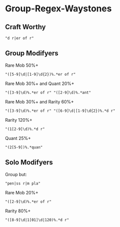 # Group-Regex-Waystones
## Craft Worthy

```
"d r|er of r"
```

## Group Modifyers

Rare Mob 50%+
```
"([5-9]\d|[1-9]\d{2})%.*er of r"
```

Rare Mob 30%+ and Quant 20%+
```
"([3-9]\d)%.*er of r" "([2-9]\d)%.*ant"
```

Rare Mob 30%+ and Rarity 60%+
```
"([3-9]\d)%.*er of r" "([6-9]\d|[1-9]\d{2})%.*d r"
```

Rarity 120%+
```
"(1[2-9]\d)%.*d r"
```

Quant 25%+
```
"(2[5-9])%.*quan"
```

## Solo Modifyers

Group but:
```
"pen|ss r|m pla"
```

Rare Mob 20%+
```
"([2-9]\d)%.*er of r"
```

Rarity 80%+
```
"([8-9]\d|1[01]\d|120)%.*d r"
```
